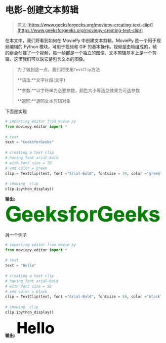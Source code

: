 # 电影-创建文本剪辑

> 原文:[https://www.geeksforgeeks.org/moviepy-creating-text-clip/](https://www.geeksforgeeks.org/moviepy-creating-text-clip/)

在本文中，我们将看到如何在 MoviePy 中创建文本剪辑。MoviePy 是一个用于视频编辑的 Python 模块，可用于视频和 GIF 的基本操作。视频是由帧组成的，帧的组合创建了一个视频，每一帧都是一个独立的图像。文本剪辑基本上是一个剪辑，这里我们可以说它是包含文本的图像。

> 为了做到这一点，我们将使用`TextClip`方法
> 
> **语法:**文字片段(文字)
> 
> **参数:**以字符串为必要参数，颜色大小等造型效果为可选参数
> 
> **返回:**返回文本剪辑对象

下面是实现

```py
# importing editor from movie py
from moviepy.editor import *

# text
text = "GeeksforGeeks"

# creating a text clip
# having font arial-bold
# with font size = 70
# and color = green
clip = TextClip(text, font ="Arial-Bold", fontsize = 70, color ="green")

# showing  clip 
clip.ipython_display() 
```

**输出:**
![](img/0bac26cf24ad2d7031ed152f56416db0.png)

另一个例子

```py
# importing editor from movie py
from moviepy.editor import *

# text
text = "Hello"

# creating a text clip
# having font arial-bold
# with font size = 50
# and color = black
clip = TextClip(text, font ="Arial-Bold", fontsize = 50, color ="black")

# showing  clip 
clip.ipython_display() 
```

**输出:**
![](img/967a7bbe03db42c188760d27cdde917c.png)
